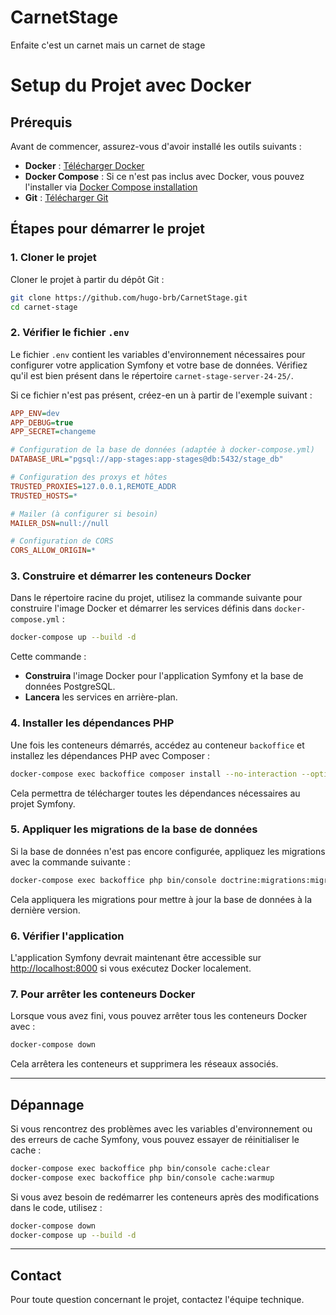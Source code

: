 # CarnetStage

Enfaite c'est un carnet mais un carnet de stage

# Setup du Projet avec Docker

## Prérequis

Avant de commencer, assurez-vous d'avoir installé les outils suivants :

-   **Docker** : [Télécharger Docker](https://www.docker.com/get-started)
-   **Docker Compose** : Si ce n'est pas inclus avec Docker, vous pouvez l'installer via [Docker Compose installation](https://docs.docker.com/compose/install/)
-   **Git** : [Télécharger Git](https://git-scm.com/)

## Étapes pour démarrer le projet

### 1. Cloner le projet

Cloner le projet à partir du dépôt Git :

```bash
git clone https://github.com/hugo-brb/CarnetStage.git
cd carnet-stage
```

### 2. Vérifier le fichier `.env`

Le fichier `.env` contient les variables d'environnement nécessaires pour configurer votre application Symfony et votre base de données. Vérifiez qu'il est bien présent dans le répertoire `carnet-stage-server-24-25/`.

Si ce fichier n'est pas présent, créez-en un à partir de l'exemple suivant :

```ini
APP_ENV=dev
APP_DEBUG=true
APP_SECRET=changeme

# Configuration de la base de données (adaptée à docker-compose.yml)
DATABASE_URL="pgsql://app-stages:app-stages@db:5432/stage_db"

# Configuration des proxys et hôtes
TRUSTED_PROXIES=127.0.0.1,REMOTE_ADDR
TRUSTED_HOSTS=*

# Mailer (à configurer si besoin)
MAILER_DSN=null://null

# Configuration de CORS
CORS_ALLOW_ORIGIN=*
```

### 3. Construire et démarrer les conteneurs Docker

Dans le répertoire racine du projet, utilisez la commande suivante pour construire l'image Docker et démarrer les services définis dans `docker-compose.yml` :

```bash
docker-compose up --build -d
```

Cette commande :

-   **Construira** l'image Docker pour l'application Symfony et la base de données PostgreSQL.
-   **Lancera** les services en arrière-plan.

### 4. Installer les dépendances PHP

Une fois les conteneurs démarrés, accédez au conteneur `backoffice` et installez les dépendances PHP avec Composer :

```bash
docker-compose exec backoffice composer install --no-interaction --optimize-autoloader
```

Cela permettra de télécharger toutes les dépendances nécessaires au projet Symfony.

### 5. Appliquer les migrations de la base de données

Si la base de données n'est pas encore configurée, appliquez les migrations avec la commande suivante :

```bash
docker-compose exec backoffice php bin/console doctrine:migrations:migrate --no-interaction
```

Cela appliquera les migrations pour mettre à jour la base de données à la dernière version.

### 6. Vérifier l'application

L'application Symfony devrait maintenant être accessible sur [http://localhost:8000](http://localhost:8000) si vous exécutez Docker localement.

### 7. Pour arrêter les conteneurs Docker

Lorsque vous avez fini, vous pouvez arrêter tous les conteneurs Docker avec :

```bash
docker-compose down
```

Cela arrêtera les conteneurs et supprimera les réseaux associés.

---

## Dépannage

Si vous rencontrez des problèmes avec les variables d'environnement ou des erreurs de cache Symfony, vous pouvez essayer de réinitialiser le cache :

```bash
docker-compose exec backoffice php bin/console cache:clear
docker-compose exec backoffice php bin/console cache:warmup
```

Si vous avez besoin de redémarrer les conteneurs après des modifications dans le code, utilisez :

```bash
docker-compose down
docker-compose up --build -d
```

---

## Contact

Pour toute question concernant le projet, contactez l'équipe technique.
